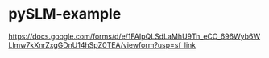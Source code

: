 # pySLM-example

https://docs.google.com/forms/d/e/1FAIpQLSdLaMhU9Tn_eCO_696Wyb6WLlmw7kXnrZxgGDnU14hSpZ0TEA/viewform?usp=sf_link
